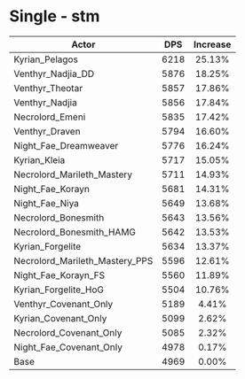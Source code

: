# Single - stm
| Actor | DPS | Increase |
|---|:---:|:---:|
|Kyrian_Pelagos|6218|25.13%|
|Venthyr_Nadjia_DD|5876|18.25%|
|Venthyr_Theotar|5857|17.86%|
|Venthyr_Nadjia|5856|17.84%|
|Necrolord_Emeni|5835|17.42%|
|Venthyr_Draven|5794|16.60%|
|Night_Fae_Dreamweaver|5776|16.24%|
|Kyrian_Kleia|5717|15.05%|
|Necrolord_Marileth_Mastery|5711|14.93%|
|Night_Fae_Korayn|5681|14.31%|
|Night_Fae_Niya|5649|13.68%|
|Necrolord_Bonesmith|5643|13.56%|
|Necrolord_Bonesmith_HAMG|5642|13.53%|
|Kyrian_Forgelite|5634|13.37%|
|Necrolord_Marileth_Mastery_PPS|5596|12.61%|
|Night_Fae_Korayn_FS|5560|11.89%|
|Kyrian_Forgelite_HoG|5504|10.76%|
|Venthyr_Covenant_Only|5189|4.41%|
|Kyrian_Covenant_Only|5099|2.62%|
|Necrolord_Covenant_Only|5085|2.32%|
|Night_Fae_Covenant_Only|4978|0.17%|
|Base|4969|0.00%|
